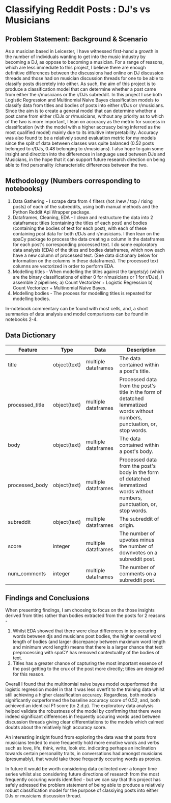# Classifying Reddit Posts : DJ's vs Musicians 

## Problem Statement: Background & Scenario

As a musician based in Leicester, I have witnessed first-hand a growth in the number of individuals wanting to get into the music industry by becoming a DJ, as oppose to becoming a musician. For a range of reasons, which are less immediate to this project, I believe there are enough definitive differences between the discussions had online on DJ discussion threads and those had on musician discussion threads for one to be able to classify posts discretely into either. As such, the aim of this project is to produce a classification model that can determine whether a post came from either the r/musicians or the r/DJs subreddit. 
     In this project I use both Logistic Regression and Multinomial Naive Bayes classification models to classify data from titles and bodies of posts into either r/DJs or r/musicians. Since the aim is to create a general model that can determine whether a post came from either r/DJs or r/musicians, without any priority as to which of the two is more important, I lean on accuracy as the metric for success in classification (with the model with a higher accruacy being inferred as the most qualified model) mainly due to its intuitive interpretability. Accuracy was also found to be a relatively sound evaluation metric for my models since the split of data between classes was quite balanced (0.52 posts belonged to r/DJs, 0.48 belonging to r/musicians). 
     I also hope to gain some insight and direction into the differences in language used between DJs and Musicians, in the hope that it can support future research direction on being able to find personality /characteristic differences between the two. 


## Methodology (Numbers corresponding to notebooks)

1. Data Gathering - I scrape data from 4 filters (hot /new / top / rising posts) of each of the subreddits, using both manual methods and the Python Reddit Api Wrapper package.
2. Dataframes, Cleaning, EDA - I clean and restructure the data into 2 dataframes: titles (containing the titles of each post) and bodies (containing the bodies of text for each post), with each of these containing post data for both r/DJs and r/musicians. I then lean on the spaCy package to process the data creating a column in the dataframes for each post's corresponding processed text. I do some exploratory data analysis (EDA) of the titles and bodies dataframes, which now each have a new column of processed text. (See data dictionary below for information on the columns in these dataframes). The processed text columns are vectorized in order to perform EDA.  
3. Modelling titles - When modelling the titles against the targets(y) (which are the binary classifications of either 0 for r/musicians or 1 for r/DJs), I assemble 2 pipelines; a) Count Vectorizer + Logistic Regression b) Count Vectorizer + Multinomial Naive Bayes. 
4. Modelling bodies - The process for modelling titles is repeated for modelling bodies.

In-notebook commentary can be found with most cells, and, a short summaries of data analysis and model comparisons can be found in notebooks 2-4.   

## Data Dictionary

|Feature|Type|Data|Description|
|---|---|---|---|
|title|object(text)|multiple dataframes| The data contained within a post's title. 
|processed_title|object(text)|multiple dataframes|Processed data from the post's title in the form of detatched lemmatized words without numbers, punctuation, or, stop words. 
|body|object(text)|multiple dataframes|The data contained within a post's body.
|processed_body|object(text)|multiple dataframes|Processed data from the post's body in the form of detatched lemmatized words without numbers, punctuation, or, stop words. 
|subreddit|object(text)|multiple dataframes| The subreddit of origin. 
|score|integer|multiple dataframes|The number of upvotes minus the number of downvotes on a subreddit post. 
|num_comments|integer|multiple dataframes|The number of comments on a subreddit post. 


## Findings and Conclusions

When presenting findings, I am choosing to focus on the those insights derived from titles rather than bodies extracted from the posts for 2 reasons - 
1. Whilst EDA showed that there were clear differences in top occuring words between djs and musicians post bodies, the higher overall word length of bodies (and larger discrepancy between maximum word length and minimum word length) means that there is a larger chance that text preprocessing with spaCY has removed contextuality of the bodies of text.
2. Titles has a greater chance of capturing the most important essence of the post getting to the crux of the post more directly; titles are designed for this reason.
   
Overall I found that the multinomial naive bayes model outperformed the logistic regression model in that it was less overfit to the training data whilst still achieving a higher classification accuracy. Regardless, both models significantly outperformed the baseline accuracy score of 0.52, and, both achieved an identical F1 score (to 2.d.p). The exploratory data analysis helped validate the robustness of the model by confirming that there were indeed significant differences in frequently occuring words used between discussion threads giving clear differentiations to the models which calmed doubts about the relatively high accuracy score.  

An interesting insight found from exploring the data was that posts from musicians tended to more frequently hold more emotive words and verbs such as love, life, think, write, look etc. indicating perhaps an inclination towards certain personality traits, in conversations had amongst musicians (presumably), that would take those frequently occuring words as proxies.  

In future it would be worth considering data collected over a longer time series whilst also considering future directions of research from the most frequently occuring words identified - but we can say that this project has safely adressed the problem statement of being able to produce a relatively robust classification model for the purpose of classiying posts into either DJs or musicians discussion thread. 





